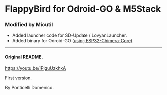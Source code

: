 # FlappyBird for Odroid-GO & M5Stack

### Modified by Micutil

- Added launcher code for SD-Update / LovyanLauncher.
- Added binary for Odroid-GO ([using ESP32-Chimera-Core](https://github.com/tobozo/ESP32-Chimera-Core)).


-----------------------------
#### Original README.


https://youtu.be/IPjguUzkhxA

First version.

By Ponticelli Domenico.

